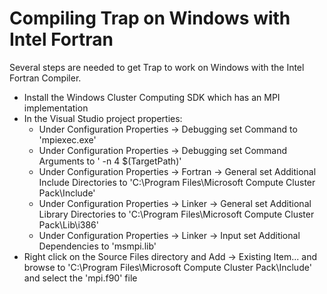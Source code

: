 Compiling Trap on Windows with Intel Fortran
======

Several steps are needed to get Trap to work on Windows with the Intel Fortran Compiler.
- Install the Windows Cluster Computing SDK which has an MPI implementation
- In the Visual Studio project properties:
	* Under Configuration Properties -> Debugging set Command to 'mpiexec.exe'
	* Under Configuration Properties -> Debugging set Command Arguments to ' -n 4 $(TargetPath)'
	* Under Configuration Properties -> Fortran -> General set Additional Include Directories to 'C:\Program Files\Microsoft Compute Cluster Pack\Include'
	* Under Configuration Properties -> Linker -> General set Additional Library Directories to 'C:\Program Files\Microsoft Compute Cluster Pack\Lib\i386'
	* Under Configuration Properties -> Linker -> Input set Additional Dependencies to 'msmpi.lib'
- Right click on the Source Files directory and Add -> Existing Item... and browse to 'C:\Program Files\Microsoft Compute Cluster Pack\Include' and select the 'mpi.f90' file